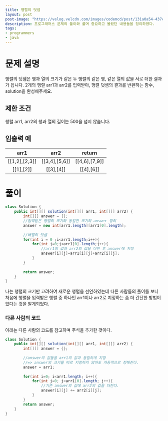 ```yaml
---
title: 행렬의 덧셈
layout: post
post-image: "https://velog.velcdn.com/images/codemcd/post/131a0a54-437c-4acf-ba01-c8798c0b7628/Java_Logo.png"
description: 프로그래머스 문제의 풀이와 풀며 중요하고 몰랐던 내용들을 정리하였다.
tags:
- programmers
- java
---
```


# 문제 설명
행렬의 덧셈은 행과 열의 크기가 같은 두 행렬의 같은 행, 같은 열의 값을 서로 더한 결과가 됩니다. 2개의 행렬 arr1과 arr2를 입력받아, 행렬 덧셈의 결과를 반환하는 함수, solution을 완성해주세요.

## 제한 조건
행렬 arr1, arr2의 행과 열의 길이는 500을 넘지 않습니다.

## 입출력 예
|arr1	|arr2|	return|
|:---:|:---:|:---:|
|[[1,2],[2,3]]	|[[3,4],[5,6]]	|[[4,6],[7,9]]|
|[[1],[2]]	|[[3],[4]]	|[[4],[6]]|

# 풀이
```java
class Solution {
    public int[][] solution(int[][] arr1, int[][] arr2) {
        int[][] answer = {};
        //입력받은 행렬의 크기와 동일한 크기의 answer 정의
        answer = new int[arr1.length][arr1[0].length];
        
        //배열의 덧셈
        for(int i = 0 ;i<arr1.length;i++){
            for(int j=0;j<arr1[0].length;j++){
            	//arr1의 값과 arr2의 값을 더한 후 answer에 지정
                answer[i][j]=arr1[i][j]+arr2[i][j];
            }
        }
        
        return answer;
    }
}
```
나는 행렬의 크기만 고려하여 새로운 행렬을 선언하였는데 다른 사람들의 풀이를 보니 처음에 행렬을 입력받은 행렬 중 하나인 arr1이나 arr2로 지정하는 좀 더 간단한 방법이 있다는 것을 알게되었다.

### 다른 사람의 코드
아래는 다른 사람의 코드를 참고하며 주석을 추가한 것이다.

```java
class Solution {
    public int[][] solution(int[][] arr1, int[][] arr2) {
        int[][] answer = {};
        
        //answer의 값들을 arr1의 값과 동일하게 지정
        //=> answer의 크기를 따로 지정하지 않아도 자동적으로 정해진다.
        answer = arr1;
        
        for(int i=0; i<arr1.length; i++){
            for(int j=0; j<arr1[0].length; j++){
            	//기존 answer의 값에 arr2의 값을 더한다.
                answer[i][j] += arr2[i][j];
            }
        }
        return answer;
    }
}

```
